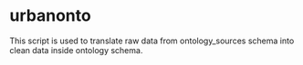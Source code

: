 # urbanonto

This script is used to translate raw data from ontology_sources schema into clean data inside ontology schema.